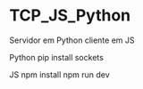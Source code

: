 # TCP_JS_Python
Servidor em Python cliente em JS

Python
pip install sockets

JS
npm install
npm run dev
